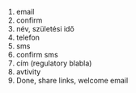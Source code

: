 1) email
2) confirm
3) név, születési idő
4) telefon
5) sms
6) confirm sms
7) cím (regulatory blabla)
8) avtivity
9) Done, share links, welcome email